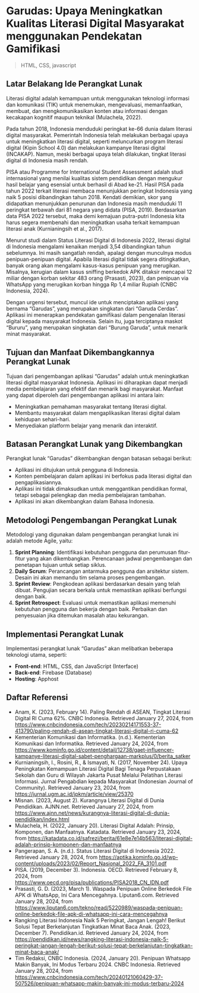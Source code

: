 # Garudas: Upaya Meningkatkan Kualitas Literasi Digital Masyarakat menggunakan Pendekatan Gamifikasi
> HTML, CSS, javascript

## Latar Belakang Ide Perangkat Lunak
Literasi digital adalah kemampuan untuk menggunakan teknologi informasi dan komunikasi (TIK) untuk menemukan, mengevaluasi, memanfaatkan, membuat, dan mengkomunikasikan konten atau informasi dengan kecakapan kognitif maupun teknikal (Mulachela, 2022).

Pada tahun 2018, Indonesia menduduki peringkat ke-66 dunia dalam literasi digital masyarakat. Pemerintah Indonesia telah melakukan berbagai upaya untuk meningkatkan literasi digital, seperti meluncurkan program literasi digital (Kipin School 4.0) dan melakukan kampanye literasi digital (INCAKAP). Namun, meski berbagai upaya telah dilakukan, tingkat literasi digital di Indonesia masih rendah.

PISA atau Programme for International Student Assessment adalah studi internasional yang menilai kualitas sistem pendidikan dengan mengukur hasil belajar yang esensial untuk berhasil di Abad ke-21. Hasil PISA pada tahun 2022 terkait literasi membaca menunjukkan peringkat Indonesia yang naik 5 posisi dibandingkan tahun 2018. Kendati demikian, skor yang didapatkan menunjukkan penurunan dan Indonesia masih menduduki 11 peringkat terbawah dari 81 negara yang didata (PISA, 2019). Berdasarkan data PISA 2022 tersebut, maka demi kemajuan putra-putri Indonesia kita harus segera membenahi dan meningkatkan usaha terkait kemampuan literasi anak (Kurnianingsih et al., 2017).

Menurut studi dalam Status Literasi Digital di Indonesia 2022, literasi digital di Indonesia mengalami kenaikan menjadi 3,54 dibandingkan tahun sebelumnya. Ini masih sangatlah rendah, apalagi dengan munculnya modus penipuan-penipuan digital. Apabila literasi digital tidak segera ditingkatkan, banyak orang akan mengalami kasus-kasus penipuan yang merugikan. Misalnya, kerugian dalam kasus sniffing berkedok APK ditaksir mencapai 12 miliar dengan korban sekitar 483 orang (Prasasti, 2023), dan penipuan via WhatsApp yang merugikan korban hingga Rp 1,4 miliar Rupiah (CNBC Indonesia, 2024).

Dengan urgensi tersebut, muncul ide untuk menciptakan aplikasi yang bernama “Garudas”, yang merupakan singkatan dari “Garuda Cerdas”. Aplikasi ini menerapkan pendekatan gamifikasi dalam pengenalan literasi digital kepada masyarakat Indonesia. Selain itu, juga terciptanya maskot “Bururu”, yang merupakan singkatan dari “Burung Garuda”, untuk menarik minat masyarakat.

## Tujuan dan Manfaat Dikembangkannya Perangkat Lunak
Tujuan dari pengembangan aplikasi “Garudas” adalah untuk meningkatkan literasi digital masyarakat Indonesia. Aplikasi ini diharapkan dapat menjadi media pembelajaran yang efektif dan menarik bagi masyarakat. Manfaat yang dapat diperoleh dari pengembangan aplikasi ini antara lain:
- Meningkatkan pemahaman masyarakat tentang literasi digital.
- Membantu masyarakat dalam mengaplikasikan literasi digital dalam kehidupan sehari-hari.
- Menyediakan platform belajar yang menarik dan interaktif.

## Batasan Perangkat Lunak yang Dikembangkan
Perangkat lunak “Garudas” dikembangkan dengan batasan sebagai berikut:
- Aplikasi ini ditujukan untuk pengguna di Indonesia.
- Konten pembelajaran dalam aplikasi ini berfokus pada literasi digital dan pengaplikasiannya.
- Aplikasi ini tidak dimaksudkan untuk menggantikan pendidikan formal, tetapi sebagai pelengkap dan media pembelajaran tambahan.
- Aplikasi ini akan dikembangkan dalam Bahasa Indonesia.

## Metodologi Pengembangan Perangkat Lunak
Metodologi yang digunakan dalam pengembangan perangkat lunak ini adalah metode Agile, yaitu:
1. **Sprint Planning**: Identifikasi kebutuhan pengguna dan perumusan fitur-fitur yang akan dikembangkan. Perencanaan jadwal pengembangan dan penetapan tujuan untuk setiap siklus.
2. **Daily Scrum**: Perancangan antarmuka pengguna dan arsitektur sistem. Desain ini akan memandu tim selama proses pengembangan.
3. **Sprint Review**: Pengkodean aplikasi berdasarkan desain yang telah dibuat. Pengujian secara berkala untuk memastikan aplikasi berfungsi dengan baik.
4. **Sprint Retrospect**: Evaluasi untuk memastikan aplikasi memenuhi kebutuhan pengguna dan bekerja dengan baik. Perbaikan dan penyesuaian jika ditemukan masalah atau kekurangan.

## Implementasi Perangkat Lunak
Implementasi perangkat lunak “Garudas” akan melibatkan beberapa teknologi utama, seperti:
- **Front-end**: HTML, CSS, dan JavaScript (Interface)
- **Back-end**: Firebase (Database)
- **Hosting**: Apphost

## Daftar Referensi
- Anam, K. (2023, February 14). Paling Rendah di ASEAN, Tingkat Literasi Digital RI Cuma 62%. CNBC Indonesia. Retrieved January 27, 2024, from https://www.cnbcindonesia.com/tech/20230214171553-37-413790/paling-rendah-di-asean-tingkat-literasi-digital-ri-cuma-62
- Kementerian Komunikasi dan Informatika. (n.d.). Kementerian Komunikasi dan Informatika. Retrieved January 24, 2024, from https://www.kominfo.go.id/content/detail/12738/gaet-influencer-kampanye-literasi-digital-sabet-penghargaan-markplus/0/berita_satker
- Kurnianingsih, I., Rosini, R., & Ismayati, N. (2017, November 24). Upaya Peningkatan Kemampuan Literasi Digital Bagi Tenaga Perpustakaan Sekolah dan Guru di Wilayah Jakarta Pusat Melalui Pelatihan Literasi Informasi. Jurnal Pengabdian kepada Masyarakat (Indonesian Journal of Community). Retrieved January 23, 2024, from https://jurnal.ugm.ac.id/jpkm/article/view/25370
- Misnan. (2023, August 2). Kurangnya Literasi Digital di Dunia Pendidikan. AJNN.net. Retrieved January 27, 2024, from https://www.ajnn.net/news/kurangnya-literasi-digital-di-dunia-pendidikan/index.html
- Mulachela, H. (2022, January 20). Literasi Digital Adalah: Prinsip, Komponen, dan Manfaatnya. Katadata. Retrieved January 23, 2024, from https://katadata.co.id/safrezi/berita/61e8e7e14b563/literasi-digital-adalah-prinsip-komponen-dan-manfaatnya
- Pangerapan, S. A. (n.d.). Status Literasi Digital di Indonesia 2022. Retrieved January 28, 2024, from https://aptika.kominfo.go.id/wp-content/uploads/2023/02/Report_Nasional_2022_FA_3101.pdf
- PISA. (2019, December 3). Indonesia. OECD. Retrieved February 8, 2024, from https://www.oecd.org/pisa/publications/PISA2018_CN_IDN.pdf
- Prasasti, G. D. (2023, March 1). Waspada Penipuan Online Berkedok File APK di WhatsApp, Ini Cara Mencegahnya. Liputan6.com. Retrieved January 28, 2024, from https://www.liputan6.com/tekno/read/5220989/waspada-penipuan-online-berkedok-file-apk-di-whatsapp-ini-cara-mencegahnya
- Rangking Literasi Indonesia Naik 5 Peringkat, Jangan Lengah! Berikut Solusi Tepat Berkelanjutan Tingkatkan Minat Baca Anak. (2023, December 7). Pendidikan.id. Retrieved January 24, 2024, from https://pendidikan.id/news/rangking-literasi-indonesia-naik-5-peringkat-jangan-lengah-berikut-solusi-tepat-berkelanjutan-tingkatkan-minat-baca-anak/
- Tim Redaksi, CNBC Indonesia. (2024, January 20). Penipuan Whatsapp Makin Banyak, Ini Modus Terbaru 2024. CNBC Indonesia. Retrieved January 28, 2024, from https://www.cnbcindonesia.com/tech/20240121060429-37-507526/penipuan-whatsapp-makin-banyak-ini-modus-terbaru-2024
